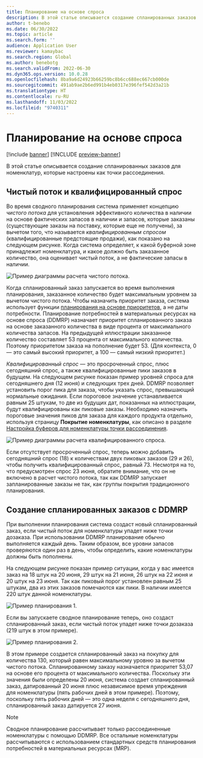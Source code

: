 ```yaml
---
title: Планирование на основе спроса
description: В этой статье описывается создание спланированных заказов для номенклатур, которые настроены как точки рассоединения.
author: t-benebo
ms.date: 06/30/2022
ms.topic: article
ms.search.form: ''
audience: Application User
ms.reviewer: kamaybac
ms.search.region: Global
ms.author: benebotg
ms.search.validFrom: 2022-06-30
ms.dyn365.ops.version: 10.0.28
ms.openlocfilehash: 8ba9a6d24923b66259bc8b6cc688ec667cb000de
ms.sourcegitcommit: 491ab9ae2b6ed991b4eb0317e396fef542d3a21b
ms.translationtype: HT
ms.contentlocale: ru-RU
ms.lasthandoff: 11/03/2022
ms.locfileid: "9740311"
---
```

# <a name="demand-driven-planning"></a>Планирование на основе спроса

[!include [banner](../../includes/banner.md)]
[!INCLUDE [preview-banner](../../includes/preview-banner.md)]
<!-- KFM: Preview until further notice -->

В этой статье описывается создание спланированных заказов для номенклатур, которые настроены как точки рассоединения.

## <a name="net-flow-and-qualified-demand"></a>Чистый поток и квалифицированный спрос

Во время сводного планирования система применяет концепцию *чистого потока* для установления эффективного количества в наличии на основе фактических запасов в наличии и запасов, которые заказаны (существующие заказы на поставку, которые еще не получены), за вычетом того, что называется *квалифицированным спросом* (квалифицированные предстоящие продажи), как показано на следующем рисунке. Когда система определяет, к какой буферной зоне принадлежит номенклатура, и какое должно быть заказанное количество, она оценивает чистый поток, а не фактические запасы в наличии.

![Пример диаграммы расчета чистого потока.](media/ddmrp-net-flow-example.png "Пример диаграммы расчета чистого потока")

Когда спланированный заказ запускается во время выполнения планирования, заказанное количество будет максимальным уровнем за вычетом чистого потока. Чтобы назначить приоритет заказа, система использует функции [планирования на основе приоритетов](priority-based-planning.md), а не даты потребности. Планирование потребностей в материальных ресурсах на основе спроса (DDMRP) назначает приоритет спланированного заказа на основе заказанного количества в виде процента от максимального количества запасов. На предыдущей иллюстрации заказанное количество составляет 53 процента от максимального количества. Поэтому приоритетом заказа на пополнение будет 53. (Для контекста, 0 — это самый высокий приоритет, а 100 — самый низкий приоритет.)

*Квалифицированный спрос* — это просроченный спрос, плюс сегодняшний спрос, а также квалифицированные пики заказов в будущем. На следующем рисунке показан пример уровней спроса для сегодняшнего дня (12 июня) и следующих трех дней. DDMRP позволяет установить порог пика для заказа, чтобы указать спрос, превышающий нормальные ожидания. Если пороговое значение устанавливается равным 25 штукам, то две из будущих дат, показанных на иллюстрации, будут квалифицированы как пиковые заказы. Необходимо назначить пороговые значения пиков для заказа для каждого продукта отдельно, используя страницу **Покрытие номенклатуры**, как описано в разделе [Настройка буферов для номенклатуры точки рассоединения](ddmrp-buffer-profile-and-levels.md#set-up-buffers).

![Пример диаграммы расчета квалифицированного спроса.](media/ddmrp-net-qualified-demand-example.png "Пример диаграммы расчета квалифицированного спроса")

Если отсутствует просроченный спрос, теперь можно добавить сегодняшний спрос (18) к количествам двух пиковых заказов (29 и 26), чтобы получить квалифицированный спрос, равный 73. Несмотря на то, что предусмотрен спрос 23 июня, обратите внимание, что он не включено в расчет чистого потока, так как DDMRP запускает запланированные заказы не так, как группы покрытия традиционного планирования.

## <a name="generating-planned-orders-with-ddmrp"></a>Создание спланированных заказов с DDMRP

При выполнении планирования система создаст новый спланированный заказ, если чистый поток для номенклатуры упадет ниже точки дозаказа. При использовании DDMRP планирование обычно выполняется каждый день. Таким образом, все уровни запасов проверяются один раз в день, чтобы определить, какие номенклатуры должны быть пополнены.

На следующем рисунке показан пример ситуации, когда у вас имеется заказ на 18 штук на 20 июня, 29 штук на 21 июня, 26 штук на 22 июня и 20 штук на 23 июня. Так как пиковый порог установлен равным 25 штукам, два из этих заказов помечаются как пики. В наличии имеется 220 штук данной номенклатуры.

![Пример планирования 1.](media/ddmrp-planning-example-1.png "Пример планирования 1")

Если вы запускаете сводное планирование теперь, оно создаст спланированный заказ, если чистый поток упадет ниже точки дозаказа (219 штук в этом примере).

![Пример планирования 2.](media/ddmrp-planning-example-2.png "Пример планирования 2")

В этом примере создается спланированный заказ на покупку для количества 130, который равен максимальному уровню за вычетом чистого потока. Спланированному заказу назначается приоритет 53,07 на основе его процента от максимального количества. Поскольку эти значения были определены 20 июня, система создает спланированный заказ, датированный 20 июня плюс независимое время упреждения для номенклатуры (пять рабочих дней в этом примере). Поэтому, поскольку пять рабочих дней — это одна неделя с сегодняшнего дня, спланированный заказ датируется 27 июня.

> [!NOTE]
> Сводное планирование рассчитывает только рассоединенные номенклатуры с помощью DDMRP. Все остальные номенклатуры рассчитываются с использованием стандартных средств планирования потребностей в материальных ресурсах (MRP).
